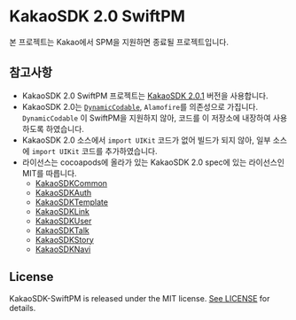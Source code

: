 # KakaoSDK 2.0 SwiftPM

본 프로젝트는 Kakao에서 SPM을 지원하면 종료될 프로젝트입니다. 

## 참고사항

* KakaoSDK 2.0 SwiftPM 프로젝트는 [KakaoSDK 2.0.1](https://github.com/CocoaPods/Specs/blob/0f3c2bb5772d6103995122cf24d8af43b0b14ca5/Specs/a/0/c/KakaoSDK/2.0.1/KakaoSDK.podspec.json) 버전을 사용합니다.
* KakaoSDK 2.0는 [`DynamicCodable`](https://github.com/levantAJ/AnyCodable), `Alamofire`를 의존성으로 가집니다. `DynamicCodable` 이 SwiftPM을 지원하지 않아, 코드를 이 저장소에 내장하여 사용하도록 하였습니다. 
* KakaoSDK 2.0 소스에서 `import UIKit` 코드가 없어 빌드가 되지 않아, 일부 소스에 `import UIKit` 코드를 추가하였습니다.
* 라이선스는 cocoapods에 올라가 있는 KakaoSDK 2.0 spec에 있는 라이선스인 MIT를 따릅니다.
  * [KakaoSDKCommon](https://github.com/CocoaPods/Specs/blob/156e48abc23bb2c307b8c4ad8fc0710250c8f447/Specs/a/d/6/KakaoSDKCommon/2.0.1/KakaoSDKCommon.podspec.json)
  * [KakaoSDKAuth](https://github.com/CocoaPods/Specs/blob/066022241602c71150cef70355599a96f2ae8fce/Specs/a/6/c/KakaoSDKAuth/2.0.1/KakaoSDKAuth.podspec.json)
  * [KakaoSDKTemplate](https://github.com/CocoaPods/Specs/blob/3cff3e0e9802fadc522ada1ef99833670d66e12c/Specs/6/d/3/KakaoSDKTemplate/2.0.1/KakaoSDKTemplate.podspec.json)
  * [KakaoSDKLink](https://github.com/CocoaPods/Specs/blob/4fff7e16aa9e6f5912a208a9ec26117f70ea1ccd/Specs/1/a/0/KakaoSDKLink/2.0.1/KakaoSDKLink.podspec.json)
  * [KakaoSDKUser](https://github.com/CocoaPods/Specs/blob/f308a42a52d0b81c57a3105fcfcb48525cf55628/Specs/3/0/f/KakaoSDKUser/2.0.1/KakaoSDKUser.podspec.json)
  * [KakaoSDKTalk](https://github.com/CocoaPods/Specs/blob/f308a42a52d0b81c57a3105fcfcb48525cf55628/Specs/3/9/b/KakaoSDKTalk/2.0.1/KakaoSDKTalk.podspec.json)
  * [KakaoSDKStory](https://github.com/CocoaPods/Specs/blob/71131e1a14391398080269dd3b94759ddaeec72e/Specs/9/5/5/KakaoSDKStory/2.0.1/KakaoSDKStory.podspec.json)
  * [KakaoSDKNavi](https://github.com/CocoaPods/Specs/blob/5bda597f145e995ebc9fe78b1fd80cee655dbd2a/Specs/8/5/9/KakaoSDKNavi/2.0.1/KakaoSDKNavi.podspec.json)

## License

KakaoSDK-SwiftPM is released under the MIT license. [See LICENSE](https://github.com/minsOne/KakaoSDK-SwiftPM/blob/master/LICENSE) for details.
